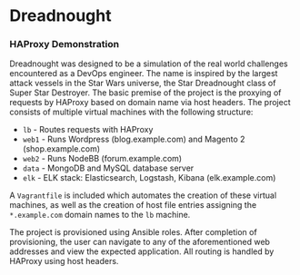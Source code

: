 # Dreadnought

### HAProxy Demonstration

Dreadnought was designed to be a simulation of the real world challenges encountered as a DevOps engineer.
The name is inspired by the largest attack vessels in the Star Wars universe, the Star Dreadnought class of Super Star Destroyer.
The basic premise of the project is the proxying of requests by HAProxy based on domain name via host headers.
The project consists of multiple virtual machines with the following structure:

* `lb` - Routes requests with HAProxy
* `web1` - Runs Wordpress (blog.example.com) and Magento 2 (shop.example.com)
* `web2` - Runs NodeBB (forum.example.com)
* `data` - MongoDB and MySQL database server
* `elk` - ELK stack: Elasticsearch, Logstash, Kibana (elk.example.com)

A `Vagrantfile` is included which automates the creation of these virtual machines, as well as the creation of host file entries assigning the `*.example.com` domain names to the `lb` machine.

The project is provisioned using Ansible roles. After completion of provisioning, the user can navigate to any of the aforementioned web addresses and view the expected application. All routing is handled by HAProxy using host headers.
